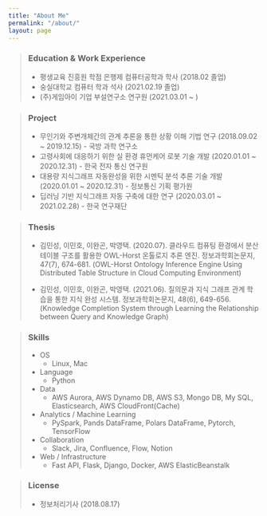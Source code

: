 ```yaml
---
title: "About Me"
permalink: "/about/"
layout: page
---
```


> ### Education & Work Experience
> * 평생교육 진흥원 학점 은행제 컴퓨터공학과 학사 (2018.02 졸업)
> * 숭실대학교 컴퓨터 학과 석사 (2021.02.19 졸업)
> * (주)게임아이 기업 부설연구소 연구원 (2021.03.01 ~ )

> ### Project
> * 무인기와 주변개체간의 관계 추론을 통한 상황 이해 기법 연구 (2018.09.02 ~ 2019.12.15) - 국방 과학 연구소
> * 고령사회에 대응하기 위한 실 환경 휴먼케어 로봇 기술 개발 (2020.01.01 ~ 2020.12.31) - 한국 전자 통신 연구원
> * 대용량 지식그래프 자동완성을 위한 시멘틱 분석 추론 기술 개발 (2020.01.01 ~ 2020.12.31) - 정보통신 기획 평가원
> * 딥러닝 기반 지식그래프 자동 구축에 대한 연구 (2020.03.01 ~ 2021.02.28) - 한국 연구재단

> ### Thesis
> * 김민성, 이민호, 이완곤, 박영택. (2020.07). 클라우드 컴퓨팅 환경에서 분산 테이블 구조를 활용한 OWL-Horst 온톨로지 추론 엔진. 정보과학회논문지, 47(7), 674-681. (OWL-Horst Ontology Inference Engine Using Distributed Table Structure in Cloud Computing Environment)
> 
> 
> * 김민성, 이민호, 이완곤, 박영택. (2021.06). 질의문과 지식 그래프 관계 학습을 통한 지식 완성 시스템. 정보과학회논문지, 48(6), 649-656. (Knowledge Completion System through Learning the Relationship between Query and Knowledge Graph)

> ### Skills
> * OS
>   * Linux, Mac
> * Language
>   * Python
> * Data
>   * AWS Aurora, AWS Dynamo DB, AWS S3, Mongo DB, My SQL, Elasticsearch, AWS CloudFront(Cache)
> * Analytics / Machine Learning
>   * PySpark, Pands DataFrame, Polars DataFrame, Pytorch, TensorFlow
> * Collaboration
>   * Slack, Jira, Confluence, Flow, Notion
> * Web / Infrastructure
>   * Fast API, Flask, Django, Docker, AWS ElasticBeanstalk

> ### License
> * 정보처리기사 (2018.08.17)
